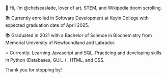 👋 Hi, I’m @chelseaslade, lover of art, STEM, and Wikipedia doom scrolling. 

📚 Currently enrolled in Software Development at Keyin College with expected graduation date of April 2025.

📚 Graduated in 2021 with a Bachelor of Science in Biochemistry from Memorial University of Newfoundland and Labrador.

⭐️ Currently: Learning Javascript and SQL. Practicing and developing skills in Python (Databases, GUI...) , HTML, and CSS. 

Thank you for stopping by! 

